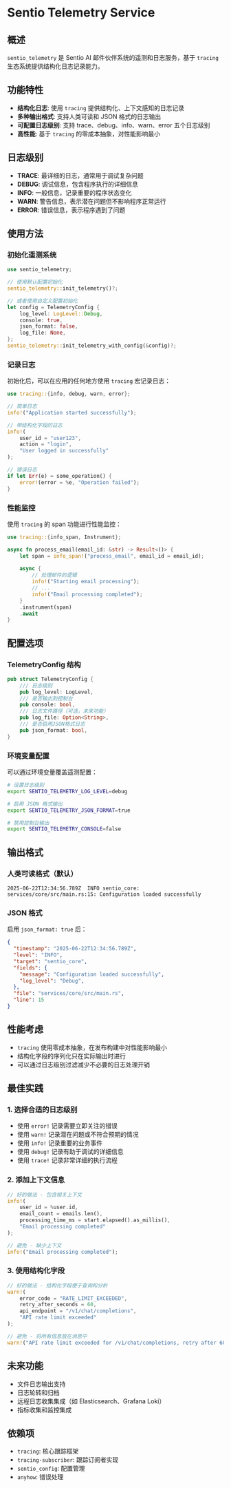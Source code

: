 # Sentio Telemetry Service

## 概述

`sentio_telemetry` 是 Sentio AI 邮件伙伴系统的遥测和日志服务，基于 `tracing` 生态系统提供结构化日志记录能力。

## 功能特性

- **结构化日志**: 使用 `tracing` 提供结构化、上下文感知的日志记录
- **多种输出格式**: 支持人类可读和 JSON 格式的日志输出
- **可配置日志级别**: 支持 trace、debug、info、warn、error 五个日志级别
- **高性能**: 基于 `tracing` 的零成本抽象，对性能影响最小

## 日志级别

- **TRACE**: 最详细的日志，通常用于调试复杂问题
- **DEBUG**: 调试信息，包含程序执行的详细信息
- **INFO**: 一般信息，记录重要的程序状态变化
- **WARN**: 警告信息，表示潜在问题但不影响程序正常运行
- **ERROR**: 错误信息，表示程序遇到了问题

## 使用方法

### 初始化遥测系统

```rust
use sentio_telemetry;

// 使用默认配置初始化
sentio_telemetry::init_telemetry()?;

// 或者使用自定义配置初始化
let config = TelemetryConfig {
    log_level: LogLevel::Debug,
    console: true,
    json_format: false,
    log_file: None,
};
sentio_telemetry::init_telemetry_with_config(&config)?;
```

### 记录日志

初始化后，可以在应用的任何地方使用 `tracing` 宏记录日志：

```rust
use tracing::{info, debug, warn, error};

// 简单日志
info!("Application started successfully");

// 带结构化字段的日志
info!(
    user_id = "user123",
    action = "login",
    "User logged in successfully"
);

// 错误日志
if let Err(e) = some_operation() {
    error!(error = %e, "Operation failed");
}
```

### 性能监控

使用 `tracing` 的 span 功能进行性能监控：

```rust
use tracing::{info_span, Instrument};

async fn process_email(email_id: &str) -> Result<()> {
    let span = info_span!("process_email", email_id = email_id);
    
    async {
        // 处理邮件的逻辑
        info!("Starting email processing");
        // ...
        info!("Email processing completed");
    }
    .instrument(span)
    .await
}
```

## 配置选项

### TelemetryConfig 结构

```rust
pub struct TelemetryConfig {
    /// 日志级别
    pub log_level: LogLevel,
    /// 是否输出到控制台
    pub console: bool,
    /// 日志文件路径（可选，未来功能）
    pub log_file: Option<String>,
    /// 是否启用JSON格式日志
    pub json_format: bool,
}
```

### 环境变量配置

可以通过环境变量覆盖遥测配置：

```bash
# 设置日志级别
export SENTIO_TELEMETRY_LOG_LEVEL=debug

# 启用 JSON 格式输出
export SENTIO_TELEMETRY_JSON_FORMAT=true

# 禁用控制台输出
export SENTIO_TELEMETRY_CONSOLE=false
```

## 输出格式

### 人类可读格式（默认）

```
2025-06-22T12:34:56.789Z  INFO sentio_core: services/core/src/main.rs:15: Configuration loaded successfully
```

### JSON 格式

启用 `json_format: true` 后：

```json
{
  "timestamp": "2025-06-22T12:34:56.789Z",
  "level": "INFO",
  "target": "sentio_core",
  "fields": {
    "message": "Configuration loaded successfully",
    "log_level": "Debug",
  },
  "file": "services/core/src/main.rs",
  "line": 15
}
```

## 性能考虑

- `tracing` 使用零成本抽象，在发布构建中对性能影响最小
- 结构化字段的序列化只在实际输出时进行
- 可以通过日志级别过滤减少不必要的日志处理开销

## 最佳实践

### 1. 选择合适的日志级别

- 使用 `error!` 记录需要立即关注的错误
- 使用 `warn!` 记录潜在问题或不符合预期的情况
- 使用 `info!` 记录重要的业务事件
- 使用 `debug!` 记录有助于调试的详细信息
- 使用 `trace!` 记录非常详细的执行流程

### 2. 添加上下文信息

```rust
// 好的做法 - 包含相关上下文
info!(
    user_id = %user.id,
    email_count = emails.len(),
    processing_time_ms = start.elapsed().as_millis(),
    "Email processing completed"
);

// 避免 - 缺少上下文
info!("Email processing completed");
```

### 3. 使用结构化字段

```rust
// 好的做法 - 结构化字段便于查询和分析
warn!(
    error_code = "RATE_LIMIT_EXCEEDED",
    retry_after_seconds = 60,
    api_endpoint = "/v1/chat/completions",
    "API rate limit exceeded"
);

// 避免 - 将所有信息放在消息中
warn!("API rate limit exceeded for /v1/chat/completions, retry after 60 seconds");
```

## 未来功能

- 文件日志输出支持
- 日志轮转和归档
- 远程日志收集集成（如 Elasticsearch、Grafana Loki）
- 指标收集和监控集成

## 依赖项

- `tracing`: 核心跟踪框架
- `tracing-subscriber`: 跟踪订阅者实现
- `sentio_config`: 配置管理
- `anyhow`: 错误处理
